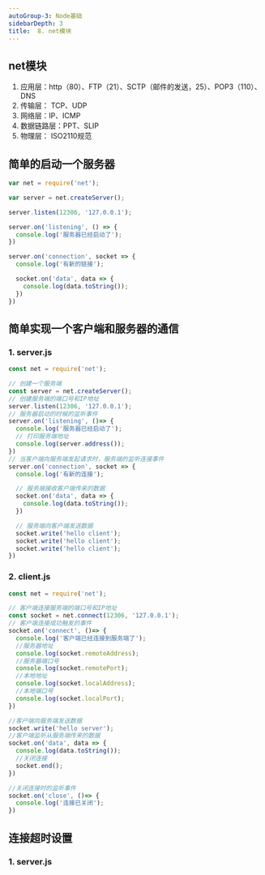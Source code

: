 ```yaml
---
autoGroup-3: Node基础
sidebarDepth: 3
title:  8. net模块
---
```


## net模块
1. 应用层：http（80）、FTP（21）、SCTP（邮件的发送，25）、POP3（110）、DNS
2. 传输层： TCP、UDP
3. 网络层：IP、ICMP
4. 数据链路层：PPT、SLIP
5. 物理层： ISO2110规范

## 简单的启动一个服务器
```js
var net = require('net');

var server = net.createServer();

server.listen(12306, '127.0.0.1');

server.on('listening', () => {
  console.log('服务器已经启动了');
})

server.on('connection', socket => {
  console.log('有新的链接');

  socket.on('data', data => {
    console.log(data.toString());
  })
})
```

## 简单实现一个客户端和服务器的通信
### 1. server.js
```js
const net = require('net');

// 创建一个服务端
const server = net.createServer();
// 创建服务端的端口号和IP地址
server.listen(12306, '127.0.0.1');
// 服务器启动的时候的监听事件
server.on('listening', ()=> {
  console.log('服务器已经启动了');
  // 打印服务端地址
  console.log(server.address());
})
// 当客户端向服务端发起请求时，服务端的监听连接事件
server.on('connection', socket => {
  console.log('有新的连接');

  // 服务端接收客户端传来的数据
  socket.on('data', data => {
    console.log(data.toString());
  })

  // 服务端向客户端发送数据
  socket.write('hello client');
  socket.write('hello client');
  socket.write('hello client'); 
})
```

### 2. client.js
```js
const net = require('net');

// 客户端连接服务端的端口号和IP地址
const socket = net.connect(12306, '127.0.0.1');
// 客户端连接成功触发的事件
socket.on('connect', ()=> {
  console.log('客户端已经连接到服务端了');
  //服务器地址
  console.log(socket.remoteAddress);
  //服务器端口号
  console.log(socket.remotePort);
  //本地地址
  console.log(socket.localAddress);
  //本地端口号
  console.log(socket.localPort);
})

//客户端向服务端发送数据
socket.write('hello server');
//客户端监听从服务端传来的数据
socket.on('data', data => {
  console.log(data.toString());
  //关闭连接
  socket.end();
})

//关闭连接时的监听事件
socket.on('close', ()=> {
  console.log('连接已关闭');
})
```

## 连接超时设置
### 1. server.js
```js

```